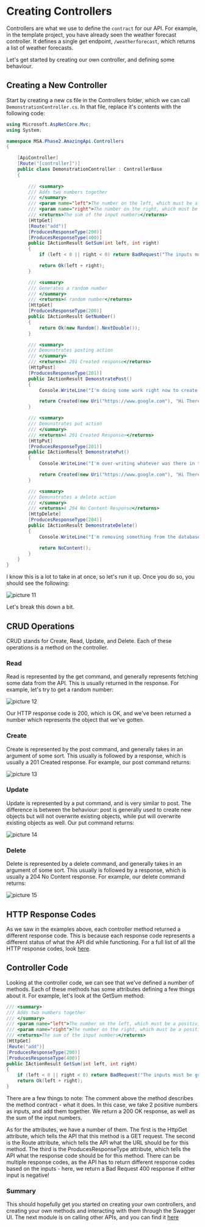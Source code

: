 # Creating Controllers

Controllers are what we use to define the `contract` for our API. For example, in the template project, you have already seen the weather forecast controller. It defines a single get endpoint, `/weatherforecast`, which returns a list of weather forecasts.

Let's get started by creating our own controller, and defining some behaviour.

## Creating a New Controller

Start by creating a new cs file in the Controllers folder, which we can call `DemonstrationController.cs`. In that file, replace it's contents with the following code:

```c#
using Microsoft.AspNetCore.Mvc;
using System;

namespace MSA.Phase2.AmazingApi.Controllers
{

    [ApiController]
    [Route("[controller]")]
    public class DemonstrationController : ControllerBase
    {
     
        /// <summary>
        /// Adds two numbers together
        /// </summary>
        /// <param name="left">The number on the left, which must be a positive integer</param>
        /// <param name="right">The number on the right, which must be a positive integer</param>
        /// <returns>The sum of the input numbers</returns>
        [HttpGet]
        [Route("add")]
        [ProducesResponseType(200)]
        [ProducesResponseType(400)]
        public IActionResult GetSum(int left, int right)
        {
            if (left < 0 || right < 0) return BadRequest("The inputs must be greater than zero");

            return Ok(left + right);
        }

        /// <summary>
        /// Generates a random number
        /// </summary>
        /// <returns>A random number</returns>
        [HttpGet]
        [ProducesResponseType(200)]
        public IActionResult GetNumber()
        {
            return Ok(new Random().NextDouble());
        }

        /// <summary>
        /// Demonstrates posting action
        /// </summary>
        /// <returns>A 201 Created response</returns>
        [HttpPost]
        [ProducesResponseType(201)]
        public IActionResult DemonstratePost()
        {
            Console.WriteLine("I'm doing some work right now to create a new thing...");

            return Created(new Uri("https://www.google.com"), "Hi There");
        }

        /// <summary>
        /// Demonstrates put action
        /// </summary>
        /// <returns>A 201 Created Response></returns>
        [HttpPut]
        [ProducesResponseType(201)]
        public IActionResult DemonstratePut()
        {
            Console.WriteLine("I'm over-writing whatever was there in the first place...");

            return Created(new Uri("https://www.google.com"), "Hi There");
        }

        /// <summary>
        /// Demonstrates a delete action
        /// </summary>
        /// <returns>A 204 No Content Response</returns>
        [HttpDelete]
        [ProducesResponseType(204)]
        public IActionResult DemonstrateDelete()
        {
            Console.WriteLine("I'm removing something from the database...");

            return NoContent();
        }
    }
}
```

I know this is a lot to take in at once, so let's run it up. Once you do so, you should see the following:

![picture 11](images/a54d297e79bf1ab13a68de2e9a64988240bf9e608c85b0ee97415eaaf20d97dc.png)  

Let's break this down a bit.

## CRUD Operations

CRUD stands for Create, Read, Update, and Delete. Each of these operations is a method on the controller.

### Read

Read is represented by the get command, and generally represents fetching some data from the API. This is usually returned in the response. For example, let's try to get a random number:

![picture 12](images/3a65ec79d0b347e6ceeb8957feb9cffa1ccf13280cafb3aad20d20e477c07289.png)

Our HTTP response code is 200, which is OK, and we've been returned a number which represents the object that we've gotten.

### Create

Create is represented by the post command, and generally takes in an argument of some sort. This usually is followed by a response, which is usually a 201 Created response. For example, our post command returns:

![picture 13](images/ac23e1424afb27b858ed65aac4ec8ce10247a4378aacca5c7ef5391f6c3faaac.png)  

### Update

Update is represented by a put command, and is very similar to post. The difference is between the behaviour: post is generally used to create new objects but will not overwrite existing objects, while put will overwrite existing objects as well. Our put command returns:

![picture 14](images/89933e007849e69c6979d759257dfebebb2be04244b9f73cc568b9d7af6ea4ba.png) 

### Delete

Delete is represented by a delete command, and generally takes in an argument of some sort. This usually is followed by a response, which is usually a 204 No Content response. For example, our delete command returns:

![picture 15](images/28e814106960996d0edd10c69e3588719dafcbbccdada3cdaeb72bb75f21a97d.png)  

## HTTP Response Codes

As we saw in the examples above, each controller method returned a different response code. This is because each response code represents a different status of what the API did while functioning. For a full list of all the HTTP response codes, look [here](https://developer.mozilla.org/en-US/docs/Web/HTTP/Status).

## Controller Code

Looking at the controller code, we can see that we've defined a number of methods. Each of these methods has some attributes defining a few things about it. For example, let's look at the GetSum method:

```c#
/// <summary>
/// Adds two numbers together
/// </summary>
/// <param name="left">The number on the left, which must be a positivinteger</param>
/// <param name="right">The number on the right, which must be a positivinteger</param>
/// <returns>The sum of the input numbers</returns>
[HttpGet]
[Route("add")]
[ProducesResponseType(200)]
[ProducesResponseType(400)]
public IActionResult GetSum(int left, int right)
{
    if (left < 0 || right < 0) return BadRequest("The inputs must be greatethan zero")
    return Ok(left + right);
}
```

There are a few things to note: The comment above the method describes the method contract - what it does. In this case, we take 2 positive numbers as inputs, and add them together. We return a 200 OK response, as well as the sum of the input numbers.

As for the attributes, we have a number of them. The first is the HttpGet attribute, which tells the API that this method is a GET request. The second is the Route attribute, which tells the API what the URL should be for this method. The third is the ProducesResponseType attribute, which tells the API what the response code should be for this method. There can be multiple response codes, as the API has to return different response codes based on the inputs - here, we return a Bad Request 400 response if either input is negative!

### Summary

This should hopefully get you started on creating your own controllers, and creating your own methods and interacting with them through the Swagger UI. The next module is on calling other APIs, and you can find it [here](https://github.com/NZMSA/2022-Phase-2/tree/main/2.%20Backend/Calling%20APIs/Readme.md)